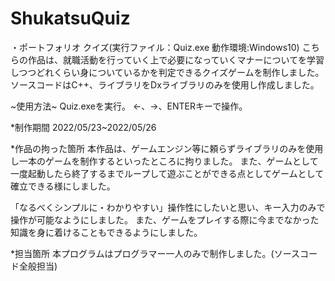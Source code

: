 # ShukatsuQuiz
 
・ポートフォリオ クイズ(実行ファイル：Quiz.exe 動作環境:Windows10)
こちらの作品は、就職活動を行っていく上で必要になっていくマナーについてを学習しつつどれくらい身についているかを判定できるクイズゲームを制作しました。
ソースコードはC++、ライブラリをDxライブラリのみを使用し作成しました。

~使用方法~
Quiz.exeを実行。
←、→、ENTERキーで操作。

*制作期間
2022/05/23~2022/05/26

*作品の拘った箇所
本作品は、ゲームエンジン等に頼らずライブラリのみを使用し一本のゲームを制作するといったところに拘りました。
また、ゲームとして一度起動したら終了するまでループして遊ぶことができる点としてゲームとして確立できる様にしました。

「なるべくシンプルに・わかりやすい」操作性にしたいと思い、キー入力のみで操作が可能なようにしました。
また、ゲームをプレイする際に今までなかった知識を身に着けることもできるようにしました。

*担当箇所
本プログラムはプログラマー一人のみで制作しました。(ソースコード全般担当)

